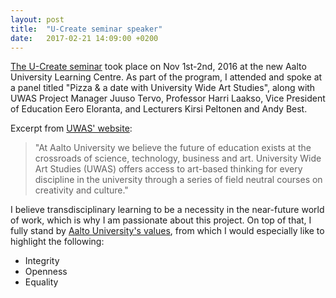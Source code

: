 ```yaml
---
layout: post
title:  "U-Create seminar speaker"
date:   2017-02-21 14:09:00 +0200
---
```


[The U-Create seminar][ucreate] took place on Nov 1st-2nd, 2016 at the new Aalto University Learning Centre. As part of the program, I attended and spoke at a panel titled "Pizza & a date with University Wide Art Studies", along with UWAS Project Manager Juuso Tervo, Professor Harri Laakso, Vice President of Education Eero Eloranta, and Lecturers Kirsi Peltonen and Andy Best. 

Excerpt from [UWAS' website][uwas]:

>"At Aalto University we believe the future of education exists at the crossroads of science, technology, business and art. University Wide Art Studies (UWAS) offers access to art-based thinking for every discipline in the university through a series of field neutral courses on creativity and culture."

I believe transdisciplinary learning to be a necessity in the near-future world of work, which is why I am passionate about this project. On top of that, I fully stand by [Aalto University's values][values], from which I would especially like to highlight the following: 

* Integrity
* Openness
* Equality

[ucreate]: http://uwas.aalto.fi/ucreate
[uwas]: http://uwas.aalto.fi
[values]: http://www.aalto.fi/en/about/strategy/